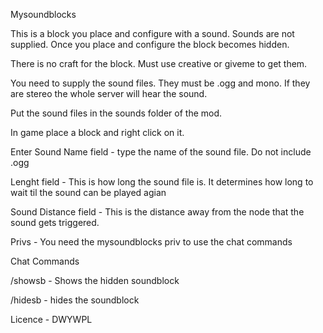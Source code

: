 Mysoundblocks

This is a block you place and configure with a sound. Sounds are not supplied. Once you place and configure the block becomes hidden.

There is no craft for the block. Must use creative or giveme to get them.

You need to supply the sound files. They must be .ogg and mono. If they are stereo the whole server will hear the sound.

Put the sound files in the sounds folder of the mod.

In game place a block and right click on it. 

Enter Sound Name field - type the name of the sound file. Do not include .ogg

Lenght field - This is how long the sound file is. It determines how long to wait til the sound can be played agian

Sound Distance field - This is the distance away from the node that the sound gets triggered. 


Privs - You need the mysoundblocks priv to use the  chat commands


Chat Commands

/showsb - Shows the hidden soundblock

/hidesb - hides the soundblock


Licence - DWYWPL

